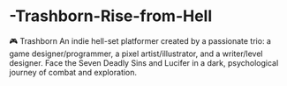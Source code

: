 # -Trashborn-Rise-from-Hell
🎮 Trashborn An indie hell-set platformer created by a passionate trio: a game designer/programmer, a pixel artist/illustrator, and a writer/level designer. Face the Seven Deadly Sins and Lucifer in a dark, psychological journey of combat and exploration.
